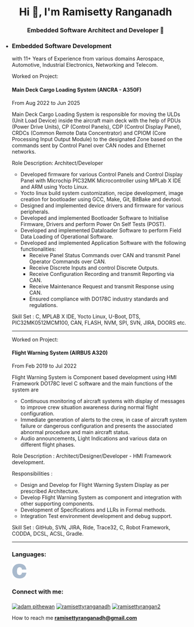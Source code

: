   <h1 align="center">Hi 👋, I'm Ramisetty Ranganadh </h1>
<h3 align="center"> Embedded Software Architect and Developer 🌟</h3>

<!-- <p><img align="right" src="https://github.com/ramisettyranganadh/ramisettyranganadh/blob/main/GIT%20PROFILE%20ANIMATION.gif" alt="ramisettyranganadh"></p> -->
<ul>
<li>
<p> <h3>Embedded Software Development </h3> with 11+ Years of Experience from various domains Aerospace, Automotive, Industrial Electronics, Networking and Telecom. 
  
Worked on Project:
  
<h4> Main Deck Cargo Loading System (ANCRA - A350F) </h4>

From Aug 2022 to Jun 2025

Main Deck Cargo Loading System is responsible for moving the ULDs (Unit Load Device) inside the aircraft main deck with the help of PDUs (Power Drive Units), CP (Control Panels), CDP (Control Display Panel), CRDCs (Common Remote Data Concentrator) and CPIOM (Core Processing Input Output Module) to the designated Zone based on the commands sent by Control Panel over CAN nodes and Ethernet networks.

Role Description: Architect/Developer

- Developed firmware for various Control Panels and Control Display Panel with Microchip PIC32MK Microcontroller using MPLab X IDE and ARM using Yocto Linux.
- Yocto linux build system customization, recipe development, image creation for bootloader using GCC, Make, Git, BitBake and devtool.
- Designed and implemented device drivers and firmware for various peripherals.
- Developed and implemented Bootloader Software to Initialise Firmware, Drivers and perform Power On Self Tests (POST).
- Developed and implemented Dataloader Software to perform Field Data Loading of Operational Software.
- Developed and implemented Application Software with the following functionalities: 
  - Receive Panel Status Commands over CAN and transmit Panel Operator Commands over CAN.
  - Receive Discrete Inputs and control Discrete Outputs.
  - Receive Configuration Recording and transmit Reporting via CAN.
  - Receive Maintenance Request and transmit Response using CAN.
  - Ensured compliance with DO178C industry standards and regulations.

Skill Set : C, MPLAB X IDE, Yocto Linux, U-Boot, DTS, PIC32MK0512MCM100, CAN, FLASH, NVM, SPI, SVN, JIRA, DOORS etc.

-------------------------------------------------------------------------------------------------------------------------------------------------------------------------------------------------------------------

Worked on Project:
<h4> Flight Warning System (AIRBUS A320) </h4>

From Feb 2019 to Jul 2022

Flight Warning System is Component based development using HMI Framework DO178C level C software and the main functions of the system are

- Continuous monitoring of aircraft systems with display of messages to improve crew situation awareness during normal flight configuration.
- Immediate generation of alerts to the crew, in case of aircraft system failure or dangerous configuration and presents the associated abnormal procedure and main aircraft status.
- Audio announcements, Light Indications and various data on different flight phases.

Role Description : 
Architect/Designer/Developer - HMI Framework development.

Responsibilities : 
- Design and Develop for Flight Warning System Display as per prescribed Architecture.
- Develop Flight Warning System as component and integration with other supporting components.
- Development of Specifications and LLRs in Formal methods.
- Integration Test environment development and debug support. 

Skill Set : GitHub, SVN, JIRA, Ride, Trace32, C, Robot Framework, CODDA, DCSL, ACSL, Gradle.

-------------------------------------------------------------------------------------------------------------------------------------------------------------------------------------------------------------------

<h3 align="left">Languages:</h3>
<p align="left">  
  <a href="https://www.cprogramming.com/" target="_blank" rel="noreferrer"> <img src="https://raw.githubusercontent.com/devicons/devicon/master/icons/c/c-original.svg" alt="c" width="40" height="40"> </a> 
</p>

<h3 align="left">Connect with me:</h3>
<p align="left">
  <a href="https://www.linkedin.com/in/ramisettyranganadh/" target="blank"><img align="middle" src="https://raw.githubusercontent.com/rahuldkjain/github-profile-readme-generator/master/src/images/icons/Social/linked-in-alt.svg" alt="adam pithewan" height="30" width="40"></a>
  <a href="https://leetcode.com/u/ramisettyranganadh/" target="blank">
<img align="middle" src="https://raw.githubusercontent.com/rahuldkjain/github-profile-readme-generator/master/src/images/icons/Social/hackerrank.svg" alt="ramisettyranganadh" height="30" width="40"></a>
  <a href="https://www.hackerrank.com/profile/ramisettyrangan2" target="blank">
<img align="middle" src="https://raw.githubusercontent.com/rahuldkjain/github-profile-readme-generator/master/src/images/icons/Social/hackerrank.svg" alt="ramisettyrangan2" height="30" width="40"></a>

<p> How to reach me <strong><a href="mailto:ramisettyranganadh@gmail.com">ramisettyranganadh@gmail.com</a></strong></p>
